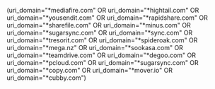 (uri_domain="*mediafire.com" OR uri_domain="*hightail.com" OR uri_domain="*yousendit.com" OR uri_domain="*rapidshare.com" OR uri_domain="*sharefile.com" OR uri_domain="*minus.com" OR uri_domain="*sugarsync.com" OR uri_domain="*sync.com" OR uri_domain="*tresorit.com" OR uri_domain="*spideroak.com" OR uri_domain="*mega.nz" OR uri_domain="*sookasa.com" OR uri_domain="*teamdrive.com" OR uri_domain="*degoo.com" OR uri_domain="*pcloud.com" OR uri_domain="*sugarsync.com" OR uri_domain="*copy.com" OR uri_domain="*mover.io" OR uri_domain="*cubby.com")
